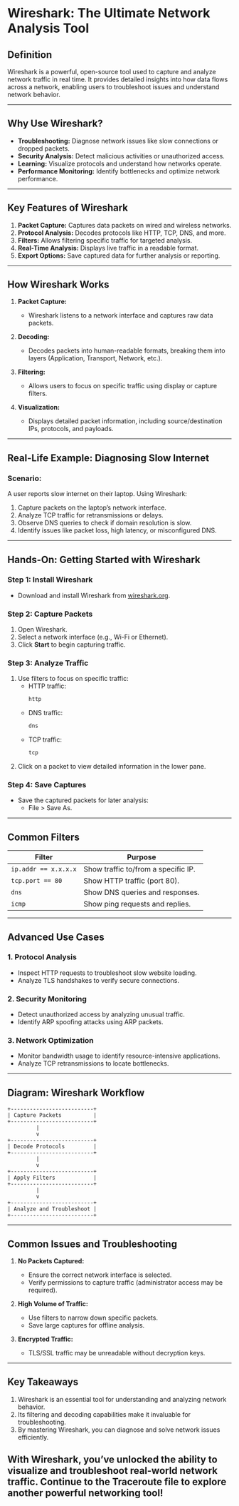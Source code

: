 # Wireshark: The Ultimate Network Analysis Tool

## **Definition**
Wireshark is a powerful, open-source tool used to capture and analyze network traffic in real time. It provides detailed insights into how data flows across a network, enabling users to troubleshoot issues and understand network behavior.

---

## **Why Use Wireshark?**
- **Troubleshooting:** Diagnose network issues like slow connections or dropped packets.
- **Security Analysis:** Detect malicious activities or unauthorized access.
- **Learning:** Visualize protocols and understand how networks operate.
- **Performance Monitoring:** Identify bottlenecks and optimize network performance.

---

## **Key Features of Wireshark**
1. **Packet Capture:** Captures data packets on wired and wireless networks.
2. **Protocol Analysis:** Decodes protocols like HTTP, TCP, DNS, and more.
3. **Filters:** Allows filtering specific traffic for targeted analysis.
4. **Real-Time Analysis:** Displays live traffic in a readable format.
5. **Export Options:** Save captured data for further analysis or reporting.

---

## **How Wireshark Works**

1. **Packet Capture:**
   - Wireshark listens to a network interface and captures raw data packets.

2. **Decoding:**
   - Decodes packets into human-readable formats, breaking them into layers (Application, Transport, Network, etc.).

3. **Filtering:**
   - Allows users to focus on specific traffic using display or capture filters.

4. **Visualization:**
   - Displays detailed packet information, including source/destination IPs, protocols, and payloads.

---

## **Real-Life Example: Diagnosing Slow Internet**

### Scenario:
A user reports slow internet on their laptop. Using Wireshark:
1. Capture packets on the laptop’s network interface.
2. Analyze TCP traffic for retransmissions or delays.
3. Observe DNS queries to check if domain resolution is slow.
4. Identify issues like packet loss, high latency, or misconfigured DNS.

---

## **Hands-On: Getting Started with Wireshark**

### **Step 1: Install Wireshark**
- Download and install Wireshark from [wireshark.org](https://www.wireshark.org).

### **Step 2: Capture Packets**
1. Open Wireshark.
2. Select a network interface (e.g., Wi-Fi or Ethernet).
3. Click **Start** to begin capturing traffic.

### **Step 3: Analyze Traffic**
1. Use filters to focus on specific traffic:
   - HTTP traffic:
     ```bash
     http
     ```
   - DNS traffic:
     ```bash
     dns
     ```
   - TCP traffic:
     ```bash
     tcp
     ```
2. Click on a packet to view detailed information in the lower pane.

### **Step 4: Save Captures**
- Save the captured packets for later analysis:
  - File > Save As.

---

## **Common Filters**

| **Filter**       | **Purpose**                                |
|-------------------|--------------------------------------------|
| `ip.addr == x.x.x.x` | Show traffic to/from a specific IP.      |
| `tcp.port == 80`  | Show HTTP traffic (port 80).              |
| `dns`             | Show DNS queries and responses.           |
| `icmp`            | Show ping requests and replies.           |

---

## **Advanced Use Cases**

### **1. Protocol Analysis**
- Inspect HTTP requests to troubleshoot slow website loading.
- Analyze TLS handshakes to verify secure connections.

### **2. Security Monitoring**
- Detect unauthorized access by analyzing unusual traffic.
- Identify ARP spoofing attacks using ARP packets.

### **3. Network Optimization**
- Monitor bandwidth usage to identify resource-intensive applications.
- Analyze TCP retransmissions to locate bottlenecks.

---

## **Diagram: Wireshark Workflow**

```
+--------------------------+
| Capture Packets          |
+--------------------------+
         |
         v
+--------------------------+
| Decode Protocols         |
+--------------------------+
         |
         v
+--------------------------+
| Apply Filters            |
+--------------------------+
         |
         v
+--------------------------+
| Analyze and Troubleshoot |
+--------------------------+
```

---

## **Common Issues and Troubleshooting**
1. **No Packets Captured:**
   - Ensure the correct network interface is selected.
   - Verify permissions to capture traffic (administrator access may be required).

2. **High Volume of Traffic:**
   - Use filters to narrow down specific packets.
   - Save large captures for offline analysis.

3. **Encrypted Traffic:**
   - TLS/SSL traffic may be unreadable without decryption keys.

---

## **Key Takeaways**
1. Wireshark is an essential tool for understanding and analyzing network behavior.
2. Its filtering and decoding capabilities make it invaluable for troubleshooting.
3. By mastering Wireshark, you can diagnose and solve network issues efficiently.

With Wireshark, you’ve unlocked the ability to visualize and troubleshoot real-world network traffic. Continue to the **Traceroute** file to explore another powerful networking tool!
---

